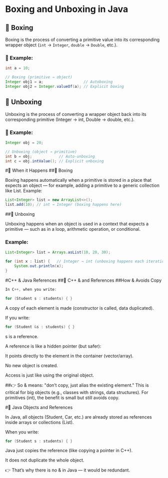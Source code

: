# Boxing and Unboxing in Java

## 🔹 Boxing

Boxing is the process of converting a primitive value into its corresponding wrapper object (`int` → `Integer`, `double` → `Double`, etc.).

### 🔸 Example:

```java
int a = 10;

// Boxing (primitive → object)
Integer obj1 = a;                  // Autoboxing
Integer obj2 = Integer.valueOf(a); // Explicit boxing
```

## 🔹 Unboxing

Unboxing is the process of converting a wrapper object back into its corresponding primitive (Integer → int, Double → double, etc.).
### 🔸 Example:

```java
Integer obj = 20;

// Unboxing (object → primitive)
int b = obj;            // Auto-unboxing
int c = obj.intValue(); // Explicit unboxing
```

#🔹 When it Happens
##🔸 Boxing

Boxing happens automatically when a primitive is stored in a place that expects an object — for example, adding a primitive to a generic collection like List<Integer>.
Example:

```java
List<Integer> list = new ArrayList<>();
list.add(10); // int → Integer (boxing happens here)
```

##🔸 Unboxing

Unboxing happens when an object is used in a context that expects a primitive — such as in a loop, arithmetic operation, or conditional.
### Example:

```java
List<Integer> list = Arrays.asList(10, 20, 30);

for (int x : list) {   // Integer → int (unboxing happens each iteration)
    System.out.println(x);
}

```






    
#C++ & Java References
##🔹 C++ & and References
##How & Avoids Copy

```cpp
In C++, when you write:

for (Student s : students) { }

```

A copy of each element is made (constructor is called, data duplicated).

If you write:

```cpp
for (Student &s : students) { }

```
s is a reference.

A reference is like a hidden pointer (but safer):

It points directly to the element in the container (vector/array).

No new object is created.

Access is just like using the original object.

##👉 So & means: "don’t copy, just alias the existing element."
This is critical for big objects (e.g., classes with strings, data structures).
For primitives (int), the benefit is small but still avoids copy.

#🔹 Java Objects and References

In Java, all objects (Student, Car, etc.) are already stored as references inside arrays or collections (List<Student>).

When you write:
```java
for (Student s : students) { }

```
Java just copies the reference (like copying a pointer in C++).

It does not duplicate the whole object.

👉 That’s why there is no & in Java — it would be redundant.
